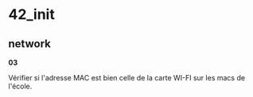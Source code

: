 # 42_init

## network

**03**

Vérifier si l'adresse MAC est bien celle de la carte WI-FI sur les macs de l'école.